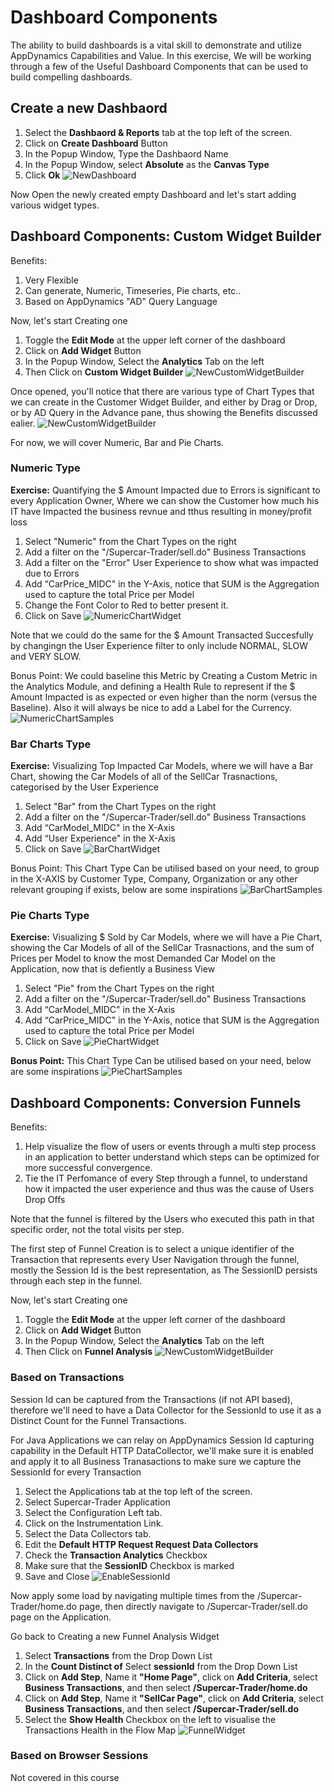 
# Dashboard Components 

The ability to build dashboards is a vital skill to demonstrate and utilize AppDynamics Capabilities and Value. 
In this exercise, We will be working through a few of the Useful Dashboard Components that can be used to build compelling dashboards.

## Create a new Dashbaord
1. Select the **Dashbaord & Reports** tab at the top left of the screen.
2. Click on **Create Dashboard** Button
3. In the Popup Window, Type the Dashbaord Name
4. In the Popup Window, select **Absolute** as the **Canvas Type**
5. Click **Ok**
![NewDashboard](assets/images/06-new-dashboard-01.png)

Now Open the newly created  empty  Dashboard and let's start adding various widget types.

## Dashboard Components: Custom Widget Builder
Benefits:
1.	Very Flexible
2.	Can generate, Numeric, Timeseries, Pie charts, etc.. 
3.	Based on AppDynamics "AD" Query Language 

Now, let's start Creating one
1. Toggle the **Edit Mode** at the upper left corner of the dashboard
2. Click on **Add Widget** Button
3. In the Popup Window, Select the **Analytics** Tab  on the left
4. Then Click on **Custom Widget Builder**
![NewCustomWidgetBuilder](assets/images/06-custom-widget-02.png)

Once opened,  you'll notice that there are various type of Chart  Types that we can create in the Customer Widget Builder, and either by Drag or Drop, or by AD Query in the Advance pane, thus showing the Benefits discussed ealier.
![NewCustomWidgetBuilder](assets/images/06-custom-widget-details-03.png)

For now, we will cover Numeric, Bar and Pie Charts.

### Numeric Type
 **Exercise:** Quantifying the $ Amount Impacted due to Errors is significant to every Application Owner, Where we can show the Customer how much his  IT have Impacted the business revnue and tthus resulting in money/profit loss
1. Select "Numeric" from the Chart Types on the right
2. Add a filter on the "/Supercar-Trader/sell.do" Business Transactions
3. Add a filter on the "Error" User Experience to show what was impacted due to Errors
4. Add “CarPrice_MIDC" in the Y-Axis, notice that SUM is the Aggregation used to capture the total Price per Model
5. Change  the Font Color to Red to better present it.
5. Click on Save
![NumericChartWidget](assets/images/06-numeric-chart-widget-08.png)

Note that we could do the same for the $ Amount Transacted Succesfully by changingn the User Experience filter to only include NORMAL, SLOW and VERY SLOW.

Bonus Point: We could baseline this Metric by Creating a Custom Metric in the Analytics Module, and defining a Health Rule to represent if the $ Amount Impacted is as expected or even  higher than the  norm (versus the Baseline).
Also it  will always be nice to add a Label for the Currency.
![NumericChartSamples](assets/images/06-numeric-chart-widget-samples-09.png)


### Bar Charts Type
 **Exercise:** Visualizing Top Impacted Car Models, where we will have a Bar Chart, showing the Car Models of all of the SellCar Trasnactions, categorised by the User Experience
1.	Select "Bar" from the Chart Types on the right
2.	Add a filter on the "/Supercar-Trader/sell.do" Business Transactions
3.	Add “CarModel_MIDC" in the X-Axis
4.	Add “User Experience" in the X-Axis
5.	Click on Save
![BarChartWidget](assets/images/06-bar-chart-widget-04.png)

Bonus Point: This Chart Type Can be utilised based on your need, to group in the X-AXIS by Customer Type, Company, Organization or any other relevant grouping if exists, below  are  some inspirations
![BarChartSamples](assets/images/06-bar-chart-widget-samples-05.png)


### Pie Charts Type
**Exercise:** Visualizing $ Sold by Car Models, where we will have a Pie Chart, showing the Car Models of all of the SellCar Trasnactions, and the sum of Prices per Model to know the most  Demanded Car Model on the Application, now that is defiently a Business View
1.	Select "Pie" from the Chart Types on the right
2.	Add a filter on the "/Supercar-Trader/sell.do" Business Transactions
3.	Add “CarModel_MIDC" in the X-Axis
4.	Add “CarPrice_MIDC" in the Y-Axis, notice that SUM is the Aggregation used to capture the total Price per Model
5.	Click on Save
![PieChartWidget](assets/images/06-pie-chart-widget-06.png)

**Bonus Point:** This Chart Type Can be utilised based on your need, below  are  some inspirations
![PieChartSamples](assets/images/06-pie-chart-widget-samples-07.png)


## Dashboard Components: Conversion Funnels
Benefits:
1. Help visualize the flow of users or events through a multi step process in an application to better understand which steps can be optimized for more successful convergence. 
2. Tie the IT Perfomance of every Step through a funnel, to understand how it impacted the user experience and thus was the cause of Users Drop Offs

Note that the funnel is filtered by the Users who executed this path in that specific order, not the total visits per step.

The first step of Funnel Creation is to select a unique identifier of the Transaction that represents every User Navigation through the funnel, mostly the Session Id is the best representation, as The SessionID persists through each step in the funnel.

Now, let's start Creating one
1. Toggle the **Edit Mode** at the upper left corner of the dashboard
2. Click on **Add Widget** Button
3. In the Popup Window, Select the **Analytics** Tab  on the left
4. Then Click on **Funnel Analysis**
![NewCustomWidgetBuilder](assets/images/06-create-funnel-widget-12.png)

### Based on Transactions

Session Id can be captured from the Transactions (if not API based), therefore we'll need to have a Data Collector for the SessionId to use it as a Distinct Count for the Funnel Transactions.

For Java Applications we can relay on AppDynamics Session Id capturing capability in the Default HTTP DataCollector, we'll make sure it is enabled and apply it to all Business Tranasactions to make sure we capture the SessionId for every Transaction
1. Select the Applications tab at the top left of the screen.
2. Select Supercar-Trader Application
3. Select the Configuration Left tab.
4. Click on the Instrumentation Link.
5. Select the Data Collectors tab.
6. Edit the **Default HTTP Request Request Data Collectors**
7. Check the **Transaction Analytics** Checkbox
7. Make sure that the **SessionID** Checkbox is marked
7. Save and Close
![EnableSessionId](assets/images/06-enable-sessionid-11.png)

Now apply some load by navigating multiple times from the /Supercar-Trader/home.do page, then directly navigate to /Supercar-Trader/sell.do page on the Application.

Go back to Creating a new Funnel Analysis Widget
1. Select **Transactions** from the Drop Down List
2. In the **Count Distinct of** Select **sessionId** from the Drop Down List
3. Click on **Add Step**, Name it **"Home Page"**, click on **Add Criteria**, select **Business Transactions**, and then select **/Supercar-Trader/home.do**
4. Click on **Add Step**, Name it **"SellCar Page"**, click on **Add Criteria**, select **Business Transactions**, and then select **/Supercar-Trader/sell.do**
5. Select the **Show Health** Checkbox on the left to visualise the Transactions Health in the Flow Map
![FunnelWidget](assets/images/06-funnel-chart-10.png)

### Based on Browser Sessions

Not covered in this course

